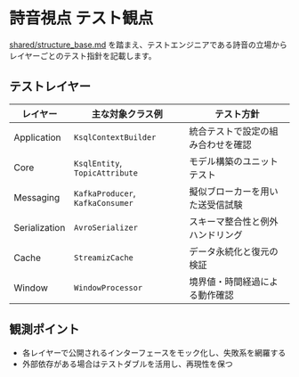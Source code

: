 # 詩音視点 テスト観点

[shared/structure_base.md](../shared/structure_base.md) を踏まえ、テストエンジニアである詩音の立場からレイヤーごとのテスト指針を記載します。

## テストレイヤー

| レイヤー        | 主な対象クラス例                 | テスト方針 |
|-----------------|----------------------------------|-----------|
| Application     | `KsqlContextBuilder`             | 統合テストで設定の組み合わせを確認 |
| Core            | `KsqlEntity`, `TopicAttribute`   | モデル構築のユニットテスト |
| Messaging       | `KafkaProducer`, `KafkaConsumer` | 擬似ブローカーを用いた送受信試験 |
| Serialization   | `AvroSerializer`                 | スキーマ整合性と例外ハンドリング |
| Cache      | `StreamizCache`              | データ永続化と復元の検証 |
| Window          | `WindowProcessor`                | 境界値・時間経過による動作確認 |

## 観測ポイント

- 各レイヤーで公開されるインターフェースをモック化し、失敗系を網羅する
- 外部依存がある場合はテストダブルを活用し、再現性を保つ
